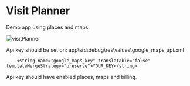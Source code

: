 # Visit Planner

Demo app using places and maps.

![visitPlanner](./visitPlanner.gif)

Api key should be set on: app\src\debug\res\values\google_maps_api.xml
```
    <string name="google_maps_key" translatable="false" templateMergeStrategy="preserve">YOUR_KEY</string>
```

Api key should have enabled places, maps and billing.
